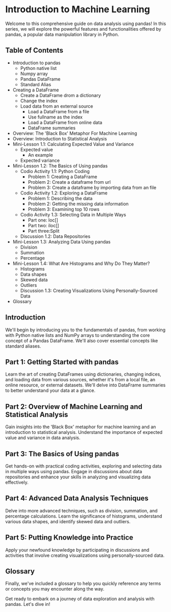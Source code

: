 # Introduction to Machine Learning

Welcome to this comprehensive guide on data analysis using pandas! In this series, we will explore the powerful features and functionalities offered by pandas, a popular data manipulation library in Python.

## Table of Contents

- Introduction to pandas
    - Python native list
    - Numpy array
    - Pandas DataFrame
    - Standard Alias 
- Creating a DataFrame
    - Create a DataFrame drom a dictionary
    - Change the index
    - Load data from an external source
        - Load a DataFrame from a file
        - Use fullname as the index
        - Load a DataFrame from online data
        - DataFrame summaries
- Overview: The 'Black Box' Metaphor For Machine Learning
- Overview: Introduction to Statistical Analysis
- Mini-Lesson 1.1: Calculating Expected Value and Variance
    - Expected value
        - An example
    - Expected variance
- Mini-Lesson 1.2: The Basics of Using pandas
    - Codio Activity 1.1: Python Coding
        - Problem 1: Creating a DataFrame
        - Problem 2: Create a dataframe from url
        - Problem 3: Create a dataframe by importing data from an file  
    - Codio Activity 1.2: Exploring a DataFrame
        - Problem 1: Describing the data
        - Problem 2: Getting the missing data information
        - Problem 3: Examining top 10 rows
    - Codio Activity 1.3: Selecting Data in Multiple Ways      
        - Part one: loc[]
        - Part two: iloc[]
        - Part three:Split
    - Discussion 1.2: Data Repositories
- Mini-Lesson 1.3: Analyzing Data Using pandas
    - Division
    - Summation
    - Percentage
- Mini-Lesson 1.4: What Are Histograms and Why Do They Matter?
    - Histograms
    - Data shapes
    - Skewed data
    - Outliers
    - Discussion 1.3: Creating Visualizations Using Personally-Sourced Data
- Glossary

## Introduction

We'll begin by introducing you to the fundamentals of pandas, from working with Python native lists and NumPy arrays to understanding the core concept of a Pandas DataFrame. We'll also cover essential concepts like standard aliases.

## Part 1: Getting Started with pandas

Learn the art of creating DataFrames using dictionaries, changing indices, and loading data from various sources, whether it's from a local file, an online resource, or external datasets. We'll delve into DataFrame summaries to better understand your data at a glance.

## Part 2: Overview of Machine Learning and Statistical Analysis

Gain insights into the 'Black Box' metaphor for machine learning and an introduction to statistical analysis. Understand the importance of expected value and variance in data analysis.

## Part 3: The Basics of Using pandas

Get hands-on with practical coding activities, exploring and selecting data in multiple ways using pandas. Engage in discussions about data repositories and enhance your skills in analyzing and visualizing data effectively.

## Part 4: Advanced Data Analysis Techniques

Delve into more advanced techniques, such as division, summation, and percentage calculations. Learn the significance of histograms, understand various data shapes, and identify skewed data and outliers.

## Part 5: Putting Knowledge into Practice

Apply your newfound knowledge by participating in discussions and activities that involve creating visualizations using personally-sourced data.

## Glossary

Finally, we've included a glossary to help you quickly reference any terms or concepts you may encounter along the way.

Get ready to embark on a journey of data exploration and analysis with pandas. Let's dive in!
